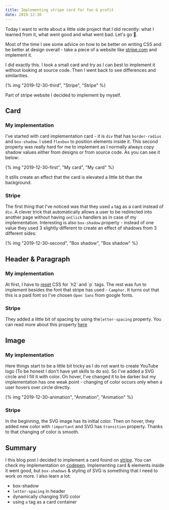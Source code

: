 ```yaml
---
title: Implementing stripe card for fun & profit
date: 2019-12-30
---
```


Today I want to write about a little side project that I did recently: what I learned from it, what went good and what went bad. Let's go 🎉.

Most of the time I see some advice on how to be better on writing CSS and be better at design overall - take a piece of a website like [stripe.com](https://stripe.com/en-pl) and implement it.

I did exactly this. I took a small card and try as I can best to implement it without looking at source code. Then I went back to see differences and similarities.

{% img "2019-12-30-third", "Stripe", "Stripe" %}

Part of stripe website I decided to implement by myself.

## Card

### My implementation

I've started with card implementation card - it is `div` that has `border-radius` and `box-shadow`. I used `flexbox` to position elements inside it. This second property was really hard for me to implement as I normally always copy shadow values either from designs or from source code. As you can see it below:

{% img "2019-12-30-first", "My card", "My card" %}

It stills create an effect that the card is elevated a little bit than the background.

### Stripe

The first thing that I've noticed was that they used `a` tag as a card instead of `div`. A clever trick that automatically allows a user to be redirected into another page without having `onClick` handlers as in case of my implementation. Interesting is also `box-shadow` property - instead of one value they used 3 slightly different to create an effect of shadows from 3 different sides:

{% img "2019-12-30-second", "Box shadow", "Box shadow" %}

## Header & Paragraph

### My implementation

At first, I have to [reset](<[https://meyerweb.com/eric/tools/css/reset/](https://meyerweb.com/eric/tools/css/reset/)>) CSS for `h2` and `p` tags. The rest was fun to implement besides the font that stripe has used - `Camphor`. It turns out that this is a paid font so I've chosen `Open Sans` from google fonts.

### Stripe

They added a little bit of spacing by using the`letter-spacing` property. You can read more about this property [here](<[https://css-tricks.com/almanac/properties/l/letter-spacing/](https://css-tricks.com/almanac/properties/l/letter-spacing/)>)

## Image

### My implementation

Here things start to be a little bit tricky as I do not want to create YouTube logo (To be honest I don't have yet skills to do so). So I've added a SVG circle and I fill it with color. On hover, I've changed it to be darker but my implementation has one weak point - changing of color occurs only when a user hovers over circle directly.

{% img "2019-12-30-animation", "Animation", "Animation" %}

### Stripe

In the beginning, the SVG image has its initial color. Then on hover, they added new color with `!important` and SVG has `transition` property. Thanks to that changing of color is smooth.

## Summary

I this blog post I decided to implement a card found on [stripe](https://stripe.com/en-pl). You can check my implementation on [codepen](https://codepen.io/krzysztofzuraw/pen/OJPLRbp). Implementing card & elements inside it went good, but `box-shadows` & styling of SVG is something that I need to work on more. I also learn a lot:

- box-shadow
- `letter-spacing` in header
- dynamically changing SVG color
- using `a` tag as a card container
